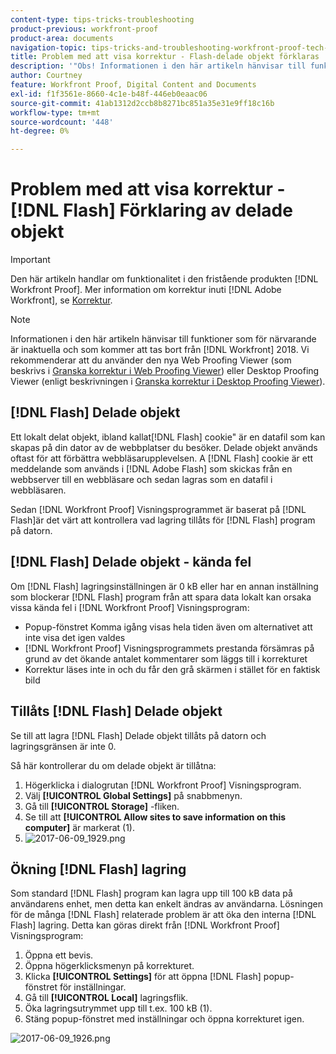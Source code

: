 ```yaml
---
content-type: tips-tricks-troubleshooting
product-previous: workfront-proof
product-area: documents
navigation-topic: tips-tricks-and-troubleshooting-workfront-proof-tech-corner
title: Problem med att visa korrektur - Flash-delade objekt förklaras
description: '"Obs! Informationen i den här artikeln hänvisar till funktioner som för närvarande är inaktuella och som kommer att tas bort från [!DNL Workfront] 2018. Vi rekommenderar att du använder den nya Web Proofing Viewer (som beskrivs i Granska korrektur i Web Proofing Viewer) eller Desktop Proofing Viewer (som beskrivs i Granska korrektur i Desktop Proofing Viewer).'''
author: Courtney
feature: Workfront Proof, Digital Content and Documents
exl-id: f1f3561e-8660-4c1e-b48f-446eb0eaac06
source-git-commit: 41ab1312d2ccb8b8271bc851a35e31e9ff18c16b
workflow-type: tm+mt
source-wordcount: '448'
ht-degree: 0%

---
```


# Problem med att visa korrektur - [!DNL Flash] Förklaring av delade objekt

>[!IMPORTANT]
>
>Den här artikeln handlar om funktionalitet i den fristående produkten [!DNL Workfront Proof]. Mer information om korrektur inuti [!DNL Adobe Workfront], se [Korrektur](../../../review-and-approve-work/proofing/proofing.md).

>[!NOTE]
>
>Informationen i den här artikeln hänvisar till funktioner som för närvarande är inaktuella och som kommer att tas bort från [!DNL Workfront] 2018. Vi rekommenderar att du använder den nya Web Proofing Viewer (som beskrivs i [Granska korrektur i Web Proofing Viewer](https://support.workfront.com/hc/en-us/sections/115000275214-Reviewing-Proofs-in-the-Web-Proofing-Viewer)) eller Desktop Proofing Viewer (enligt beskrivningen i [Granska korrektur i Desktop Proofing Viewer](https://support.workfront.com/hc/en-us/sections/360000686434-Reviewing-Proofs-in-the-Desktop-Proofing-Viewer)).

## [!DNL Flash] Delade objekt

Ett lokalt delat objekt, ibland kallat[!DNL Flash] cookie&quot; är en datafil som kan skapas på din dator av de webbplatser du besöker. Delade objekt används oftast för att förbättra webbläsarupplevelsen. A [!DNL Flash] cookie är ett meddelande som används i [!DNL Adobe Flash] som skickas från en webbserver till en webbläsare och sedan lagras som en datafil i webbläsaren.

Sedan [!DNL Workfront Proof] Visningsprogrammet är baserat på [!DNL Flash]är det värt att kontrollera vad lagring tillåts för [!DNL Flash] program på datorn.

## [!DNL Flash] Delade objekt - kända fel

Om [!DNL Flash] lagringsinställningen är 0 kB eller har en annan inställning som blockerar [!DNL Flash] program från att spara data lokalt kan orsaka vissa kända fel i [!DNL Workfront Proof] Visningsprogram:

* Popup-fönstret Komma igång visas hela tiden även om alternativet att inte visa det igen valdes
* [!DNL Workfront Proof] Visningsprogrammets prestanda försämras på grund av det ökande antalet kommentarer som läggs till i korrekturet
* Korrektur läses inte in och du får den grå skärmen i stället för en faktisk bild

## Tillåts [!DNL Flash] Delade objekt

Se till att lagra [!DNL Flash] Delade objekt tillåts på datorn och lagringsgränsen är inte 0.

Så här kontrollerar du om delade objekt är tillåtna:

1. Högerklicka i dialogrutan [!DNL Workfront Proof] Visningsprogram.
1. Välj **[!UICONTROL Global Settings]** på snabbmenyn.
1. Gå till **[!UICONTROL Storage]** -fliken.
1. Se till att **[!UICONTROL Allow sites to save information on this computer]** är markerat (1).
1. ![2017-06-09_1929.png](assets/2017-06-09-1929-350x267.png)

## Ökning [!DNL Flash] lagring

Som standard [!DNL Flash] program kan lagra upp till 100 kB data på användarens enhet, men detta kan enkelt ändras av användarna. Lösningen för de många [!DNL Flash] relaterade problem är att öka den interna [!DNL Flash] lagring. Detta kan göras direkt från [!DNL Workfront Proof] Visningsprogram:

1. Öppna ett bevis.
1. Öppna högerklicksmenyn på korrekturet.
1. Klicka **[!UICONTROL Settings]** för att öppna [!DNL Flash] popup-fönstret för inställningar.
1. Gå till **[!UICONTROL Local]** lagringsflik.
1. Öka lagringsutrymmet upp till t.ex. 100 kB (1).
1. Stäng popup-fönstret med inställningar och öppna korrekturet igen.

![2017-06-09_1926.png](assets/2017-06-09-1926-350x274.png)

